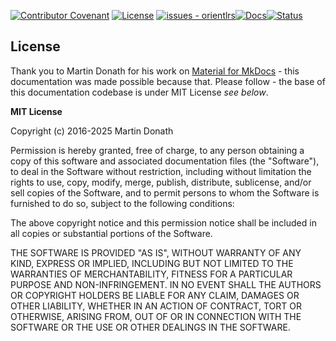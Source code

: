 [![Contributor Covenant](https://img.shields.io/badge/Contributor%20Covenant-2.1-5e0b73.svg)](CODE_OF_CONDUCT.md) [![License](https://img.shields.io/badge/License-Apache_2.0-green.svg)](LICENSE)
[![issues - orientlrs](https://img.shields.io/github/issues/simplestdata/orientlrs)](https://github.com/simplestdata/orientlrs/issues)[![Docs](https://img.shields.io/badge/Docs-In_Review-orange.svg)](https://docs.simplestdata.com)[![Status](https://img.shields.io/badge/Status-In_Review-red.svg)](README.md)

## License

Thank you to Martin Donath for his work on [Material for MkDocs](https://github.com/squidfunk/mkdocs-material) - this documentation was made possible because that. Please follow - the base of this documentation codebase is under MIT License *see below*.

**MIT License**

Copyright (c) 2016-2025 Martin Donath

Permission is hereby granted, free of charge, to any person obtaining a copy
of this software and associated documentation files (the "Software"), to
deal in the Software without restriction, including without limitation the
rights to use, copy, modify, merge, publish, distribute, sublicense, and/or
sell copies of the Software, and to permit persons to whom the Software is
furnished to do so, subject to the following conditions:

The above copyright notice and this permission notice shall be included in
all copies or substantial portions of the Software.

THE SOFTWARE IS PROVIDED "AS IS", WITHOUT WARRANTY OF ANY KIND, EXPRESS OR
IMPLIED, INCLUDING BUT NOT LIMITED TO THE WARRANTIES OF MERCHANTABILITY,
FITNESS FOR A PARTICULAR PURPOSE AND NON-INFRINGEMENT. IN NO EVENT SHALL THE
AUTHORS OR COPYRIGHT HOLDERS BE LIABLE FOR ANY CLAIM, DAMAGES OR OTHER
LIABILITY, WHETHER IN AN ACTION OF CONTRACT, TORT OR OTHERWISE, ARISING
FROM, OUT OF OR IN CONNECTION WITH THE SOFTWARE OR THE USE OR OTHER DEALINGS
IN THE SOFTWARE.
